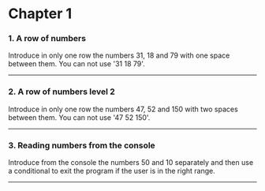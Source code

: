 # Chapter 1
### 1. A row of numbers
Introduce in only one row the numbers 31, 18 and 79 with one space between them. You can not use '31 18 79'.

---
### 2. A row of numbers level 2
Introduce in only one row the numbers 47, 52 and 150 with two spaces between them. You can not use '47  52  150'.

---
### 3. Reading numbers from the console
Introduce from the console the numbers 50 and 10 separately and then use a conditional to exit the program if the user is in the right range.

---